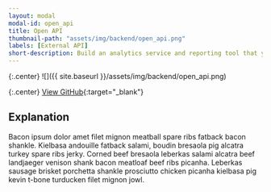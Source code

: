 ```yaml
---
layout: modal
modal-id: open_api
title: Open API
thumbnail-path: "assets/img/backend/open_api.png"
labels: [External API]
short-description: Build an analytics service and reporting tool that you can use with web apps to track user activity and report results.
---
```


{:.center}
![]({{ site.baseurl }}/assets/img/backend/open_api.png)

{:.center}
[View GitHub](https://github.com/ghbooth12/open_api){:target="\_blank"}

## Explanation

Bacon ipsum dolor amet filet mignon meatball spare ribs fatback bacon shankle. Kielbasa andouille fatback salami, boudin bresaola pig alcatra turkey spare ribs jerky. Corned beef bresaola leberkas salami alcatra beef landjaeger venison shank bacon meatloaf beef ribs picanha. Leberkas sausage brisket porchetta shankle prosciutto chicken picanha kielbasa pig kevin t-bone turducken filet mignon jowl.